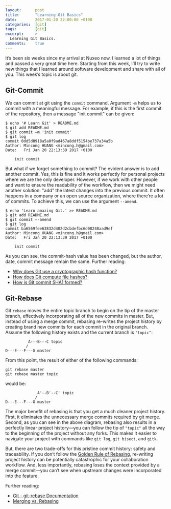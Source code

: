 ```yaml
---
layout:      post
title:       "Learning Git Basics"
date:        2017-01-20 22:00:00 +0100
categories:  [git]
tags:        [git]
excerpt:     >
  Learning Git Basics.
comments:    true
---
```


It’s been six weeks since my arrival at Nuxeo now. I learned a lot of things and
passed a very great time here. Starting from this week, I’ll try to write new
things that I learned around software development and share with all of you.
This week’s topic is about git.

## Git-Commit

We can commit at git using the `commit` command. Argument `-m` helps us to
commit with a meaningful message. For example, if this is the first commit of
the repository, then a message "init commit" can be given:

<!--more-->

    $ echo '# Learn Git' > README.md
    $ git add README.md
    $ git commit –m 'init commit'
    $ git log
    commit 0dd5d8918a5a0f9ad467a8ddf5154be737a34a5b
    Author: Mincong HUANG <mincong.h@gmail.com>
    Date:   Fri Jan 20 22:13:39 2017 +0100
    
        init commit

But what if we forget something to commit? The evident answer is to add another
commit. Yes, this is fine and it works perfectly for personal projects where we
are the only developer. However, if we work with other people and want to ensure
the readability of the workflow, then we might need another solution: "add" the
latest changes into the previous commit. It often happens in a company or an
open source organization, where there’re a lot of commits. To achieve this, we
can use the argument `--amend`.

    $ echo 'Learn amazing Git.' >> README.md
    $ git add README.md
    $ git commit –-amend
    $ git log
    commit ba6569fee63832d402d2cbdefbc6d08248aad9ef
    Author: Mincong HUANG <mincong.h@gmail.com>
    Date:   Fri Jan 20 22:13:39 2017 +0100
    
        init commit

As you can see, the commit-hash value has been changed, but the author, date,
commit message remain the same. Further reading:

- [Why does Git use a cryptographic hash function?][git hash 1]
- [How does Git compute file hashes?][git hash 2]
- [How is Git commit SHA1 formed?][git hash 3]

## Git-Rebase

Git `rebase` moves the entire topic branch to begin on the tip of the master
branch, effectively incorporating all of the new commits in master. But, instead
of using a merge commit, rebasing re-writes the project history by creating
brand new commits for each commit in the original branch. Assume the following
history exists and the current branch is `"topic"`:

              A---B---C topic
             /
    D---E---F---G master

From this point, the result of either of the following commands:

    git rebase master
    git rebase master topic

would be:

                  A'--B'--C' topic
                 /
    D---E---F---G master

The major benefit of rebasing is that you get a much cleaner project history.
First, it eliminates the unnecessary merge commits required by git merge.
Second, as you can see in the above diagram, rebasing also results in a
perfectly linear project history—you can follow the tip of `"topic"` all the way
to the beginning of the project without any forks. This makes it easier to
navigate your project with commands like `git log`, `git bisect`, and `gitk`.

But, there are two trade-offs for this pristine commit history: safety and
traceability. If you don’t follow the [Golden Rule of Rebasing][golden rule],
re-writing project history can be potentially catastrophic for your
collaboration workflow. And, less importantly, rebasing loses the context
provided by a merge commit—you can’t see when upstream changes were incorporated
into the feature.

Further reading:

- [Git - git-rebase Documentation][git rebase]
- [Merging vs. Rebasing][merge vs rebase]

[git hash 1]: http://stackoverflow.com/questions/28792784/why-does-git-use-a-cryptographic-hash-function
[git hash 2]: http://stackoverflow.com/questions/7225313/how-does-git-compute-file-hashes
[git hash 3]: https://gist.github.com/masak/2415865
[golden rule]: https://www.atlassian.com/git/tutorials/merging-vs-rebasing#the-golden-rule-of-rebasing
[merge vs rebase]: https://www.atlassian.com/git/tutorials/merging-vs-rebasing
[git rebase]: https://git-scm.com/docs/git-rebase
